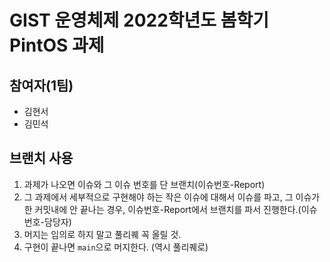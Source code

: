 # GIST 운영체제 2022학년도 봄학기 PintOS 과제

## 참여자(1팀)

- 김현서
- 김민석

## 브랜치 사용

1. 과제가 나오면 이슈와 그 이슈 번호를 단 브랜치(이슈번호-Report)
2. 그 과제에서 세부적으로 구현해야 하는 작은 이슈에 대해서 이슈를 파고, 그 이슈가 한 커밋내에 안 끝나는 경우, 이슈번호-Report에서 브랜치를 파서 진행한다.(이슈번호-담당자)
3. 머지는 임의로 하지 말고 풀리퀘 꼭 올릴 것.
4. 구현이 끝나면 `main`으로 머지한다. (역시 풀리퀘로)
